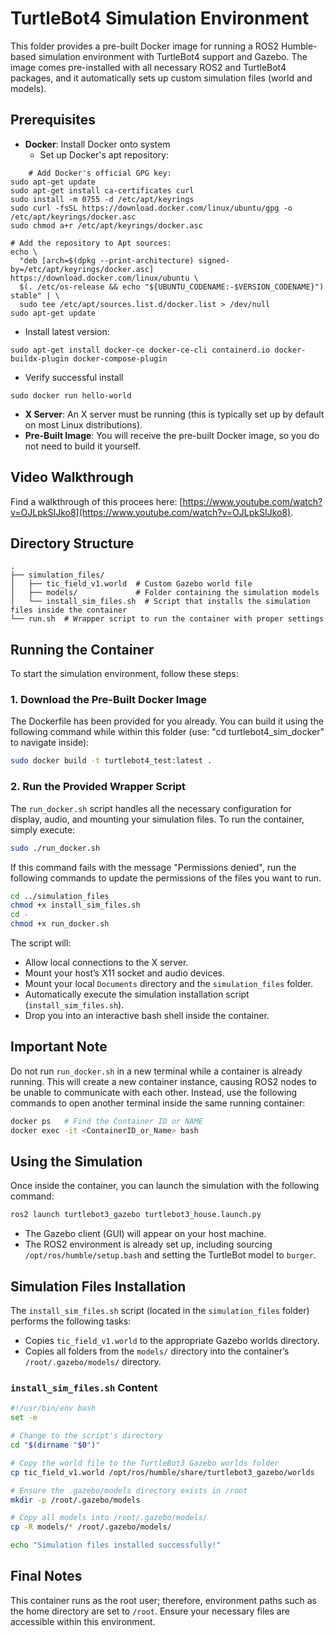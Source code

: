 # TurtleBot4 Simulation Environment

This folder provides a pre-built Docker image for running a ROS2 Humble-based simulation environment with TurtleBot4 support and Gazebo. The image comes pre-installed with all necessary ROS2 and TurtleBot4 packages, and it automatically sets up custom simulation files (world and models).

## Prerequisites

- **Docker**: Install Docker onto system
  - Set up Docker's apt repository:
```
    # Add Docker's official GPG key:
sudo apt-get update
sudo apt-get install ca-certificates curl
sudo install -m 0755 -d /etc/apt/keyrings
sudo curl -fsSL https://download.docker.com/linux/ubuntu/gpg -o /etc/apt/keyrings/docker.asc
sudo chmod a+r /etc/apt/keyrings/docker.asc

# Add the repository to Apt sources:
echo \
  "deb [arch=$(dpkg --print-architecture) signed-by=/etc/apt/keyrings/docker.asc] https://download.docker.com/linux/ubuntu \
  $(. /etc/os-release && echo "${UBUNTU_CODENAME:-$VERSION_CODENAME}") stable" | \
  sudo tee /etc/apt/sources.list.d/docker.list > /dev/null
sudo apt-get update
```
  - Install latest version:
```
sudo apt-get install docker-ce docker-ce-cli containerd.io docker-buildx-plugin docker-compose-plugin
```
  - Verify successful install
```
sudo docker run hello-world
```
- **X Server**: An X server must be running (this is typically set up by default on most Linux distributions).
- **Pre-Built Image**: You will receive the pre-built Docker image, so you do not need to build it yourself.

## Video Walkthrough
Find a walkthrough of this procees here: [https://www.youtube.com/watch?v=OJLpkSIJko8](https://www.youtube.com/watch?v=OJLpkSIJko8).

## Directory Structure

```
.
├── simulation_files/
│   ├── tic_field_v1.world  # Custom Gazebo world file
│   ├── models/             # Folder containing the simulation models
│   └── install_sim_files.sh  # Script that installs the simulation files inside the container
└── run.sh  # Wrapper script to run the container with proper settings
```

## Running the Container

To start the simulation environment, follow these steps:

### 1. Download the Pre-Built Docker Image

The Dockerfile has been provided for you already. You can build it using the following command while within this folder (use: "cd turtlebot4_sim_docker" to navigate inside):

```bash
sudo docker build -t turtlebot4_test:latest .
```

### 2. Run the Provided Wrapper Script

The `run_docker.sh` script handles all the necessary configuration for display, audio, and mounting your simulation files. To run the container, simply execute:

```bash
sudo ./run_docker.sh
```

If this command fails with the message "Permissions denied", run the following commands to update the permissions of the files you want to run.

```bash
cd ../simulation_files
chmod +x install_sim_files.sh
cd -
chmod +x run_docker.sh
```

The script will:

- Allow local connections to the X server.
- Mount your host’s X11 socket and audio devices.
- Mount your local `Documents` directory and the `simulation_files` folder.
- Automatically execute the simulation installation script (`install_sim_files.sh`).
- Drop you into an interactive bash shell inside the container.

## Important Note
Do not run `run_docker.sh` in a new terminal while a container is already running. This will create a new container instance, causing ROS2 nodes to be unable to communicate with each other. Instead, use the following commands to open another terminal inside the same running container:

```bash
docker ps   # Find the Container ID or NAME
docker exec -it <ContainerID_or_Name> bash
```
## Using the Simulation

Once inside the container, you can launch the simulation with the following command:

```bash
ros2 launch turtlebot3_gazebo turtlebot3_house.launch.py
```

- The Gazebo client (GUI) will appear on your host machine.
- The ROS2 environment is already set up, including sourcing `/opt/ros/humble/setup.bash` and setting the TurtleBot model to `burger`.

## Simulation Files Installation

The `install_sim_files.sh` script (located in the `simulation_files` folder) performs the following tasks:

- Copies `tic_field_v1.world` to the appropriate Gazebo worlds directory.
- Copies all folders from the `models/` directory into the container’s `/root/.gazebo/models/` directory.

### `install_sim_files.sh` Content

```bash
#!/usr/bin/env bash
set -e

# Change to the script's directory
cd "$(dirname "$0")"

# Copy the world file to the TurtleBot3 Gazebo worlds folder
cp tic_field_v1.world /opt/ros/humble/share/turtlebot3_gazebo/worlds

# Ensure the .gazebo/models directory exists in /root
mkdir -p /root/.gazebo/models

# Copy all models into /root/.gazebo/models/
cp -R models/* /root/.gazebo/models/

echo "Simulation files installed successfully!"
```

## Final Notes

This container runs as the root user; therefore, environment paths such as the home directory are set to `/root`. Ensure your necessary files are accessible within this environment.
